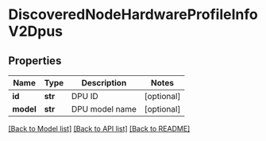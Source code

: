 # DiscoveredNodeHardwareProfileInfoV2Dpus

## Properties
Name | Type | Description | Notes
------------ | ------------- | ------------- | -------------
**id** | **str** | DPU ID | [optional] 
**model** | **str** | DPU model name | [optional] 

[[Back to Model list]](../README.md#documentation-for-models) [[Back to API list]](../README.md#documentation-for-api-endpoints) [[Back to README]](../README.md)

